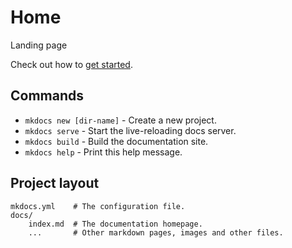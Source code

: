 # Home

Landing page

Check out how to [get started](getting-started.md).



## Commands

* `mkdocs new [dir-name]` - Create a new project.
* `mkdocs serve` - Start the live-reloading docs server.
* `mkdocs build` - Build the documentation site.
* `mkdocs help` - Print this help message.

## Project layout

    mkdocs.yml    # The configuration file.
    docs/
        index.md  # The documentation homepage.
        ...       # Other markdown pages, images and other files.
<!--stackedit_data:
eyJoaXN0b3J5IjpbLTU1MTc5NTY5MCw2MDc2NDM3NjIsLTQ2OT
UzNTYxMiwtMTI4Nzk3ODM3MF19
-->